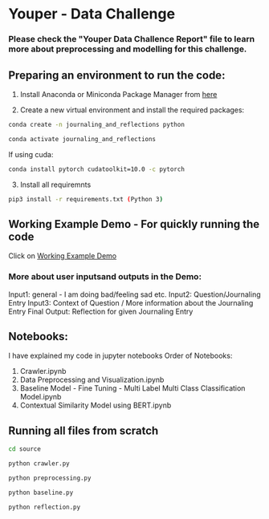 # Youper - Data Challenge

### Please check the "Youper Data Challence Report" file to learn more about preprocessing and modelling for this challenge.

## Preparing an environment to run the code:

1. Install Anaconda or Miniconda Package Manager from [here](anaconda.com/products/individual)

2. Create a new virtual environment and install the required packages:
```bash
conda create -n journaling_and_reflections python
```
```bash
conda activate journaling_and_reflections
```
If using cuda:

```bash
conda install pytorch cudatoolkit=10.0 -c pytorch
```
3. Install all requiremnts
```bash
pip3 install -r requirements.txt (Python 3)
```
## Working Example Demo - For quickly running the code

Click on [Working Example Demo](https://drive.google.com/file/d/1u4ZLaujaEDgyhdMd7_HXaytn7WFjjQHE/view?usp=sharing)

### More about user inputsand outputs in the Demo:

Input1: general - I am doing bad/feeling sad etc.
Input2: Question/Journaling Entry
Input3: Context of Question / More information about the Journaling Entry
Final Output: Reflection for given Journaling Entry

## Notebooks:

I have explained my code in jupyter notebooks
Order of Notebooks:
1. Crawler.ipynb
2. Data Preprocessing and Visualization.ipynb
3. Baseline Model - Fine Tuning - Multi Label Multi Class Classification Model.ipynb
4. Contextual Similarity Model using BERT.ipynb

## Running all files from scratch
```bash
cd source
```
```bash
python crawler.py
```
```bash
python preprocessing.py
```
```bash
python baseline.py
```
```bash
python reflection.py
```
